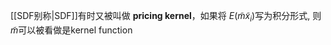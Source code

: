[[SDF别称|SDF]]有时又被叫做 **pricing kernel**，如果将 $E(\tilde m \tilde x_i)$写为积分形式, 则$\tilde m$可以被看做是kernel function

